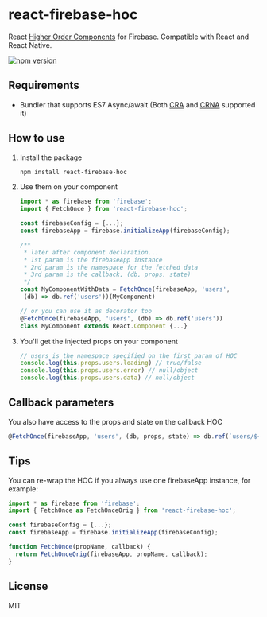 # react-firebase-hoc
React [Higher Order Components](https://facebook.github.io/react/docs/higher-order-components.html) for Firebase. Compatible with React and React Native.

[![npm version](https://badge.fury.io/js/react-firebase-hoc.svg)](https://badge.fury.io/js/react-firebase-hoc)


## Requirements
- Bundler that supports ES7 Async/await (Both [CRA](https://github.com/facebookincubator/create-react-app) and [CRNA](https://github.com/react-community/create-react-native-app) supported it)

## How to use
1. Install the package
   ```sh
   npm install react-firebase-hoc
   ```

2. Use them on your component
   ```js
   import * as firebase from 'firebase';
   import { FetchOnce } from 'react-firebase-hoc';

   const firebaseConfig = {...};
   const firebaseApp = firebase.initializeApp(firebaseConfig);

   /**
    * later after component declaration...
    * 1st param is the firebaseApp instance
    * 2nd param is the namespace for the fetched data
    * 3rd param is the callback, (db, props, state)
    */
   const MyComponentWithData = FetchOnce(firebaseApp, 'users',
    (db) => db.ref('users'))(MyComponent)

   // or you can use it as decorator too
   @FetchOnce(firebaseApp, 'users', (db) => db.ref('users'))
   class MyComponent extends React.Component {...}
   ```

3. You'll get the injected props on your component
   ```js
   // users is the namespace specified on the first param of HOC
   console.log(this.props.users.loading) // true/false
   console.log(this.props.users.error) // null/object
   console.log(this.props.users.data) // null/object
   ```

## Callback parameters
You also have access to the props and state on the callback HOC

```js
@FetchOnce(firebaseApp, 'users', (db, props, state) => db.ref(`users/${props.userId}`))
```

## Tips
You can re-wrap the HOC if you always use one firebaseApp instance, for example:
```js
import * as firebase from 'firebase';
import { FetchOnce as FetchOnceOrig } from 'react-firebase-hoc';

const firebaseConfig = {...};
const firebaseApp = firebase.initializeApp(firebaseConfig);

function FetchOnce(propName, callback) {
  return FetchOnceOrig(firebaseApp, propName, callback);
}
```

## License
MIT
